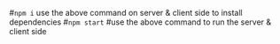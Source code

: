 #`npm i`
use the above command on server & client side to install dependencies
#`npm start`
#use the above command to run the server & client side